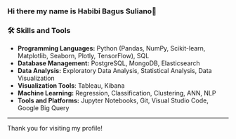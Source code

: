 ### Hi there my name is Habibi Bagus Suliano👋

### 🛠️ Skills and Tools

- **Programming Languages:** Python (Pandas, NumPy, Scikit-learn, Matplotlib, Seaborn, Plotly, TensorFlow), SQL
- **Database Management:** PostgreSQL, MongoDB, Elasticsearch
- **Data Analysis:** Exploratory Data Analysis, Statistical Analysis, Data Visualization
- **Visualization Tools**: Tableau, Kibana
- **Machine Learning:** Regression, Classification, Clustering, ANN, NLP
- **Tools and Platforms:** Jupyter Notebooks, Git, Visual Studio Code, Google Big Query

---

Thank you for visiting my profile!

<!--
**habibibagus123/habibibagus123** is a ✨ _special_ ✨ repository because its `README.md` (this file) appears on your GitHub profile.

Here are some ideas to get you started:

- 🔭 I’m currently working on ...
- 🌱 I’m currently learning ...
- 👯 I’m looking to collaborate on ...
- 🤔 I’m looking for help with ...
- 💬 Ask me about ...
- 📫 How to reach me: ...
- 😄 Pronouns: ...
- ⚡ Fun fact: ...
-->

